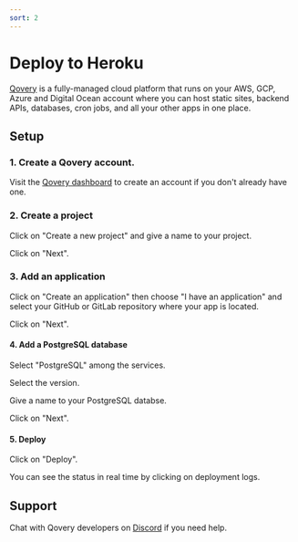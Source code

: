 ```yaml
---
sort: 2
---
```


# Deploy to Heroku

[Qovery](https://qovery.com) is a fully-managed cloud platform that runs on your AWS, GCP, Azure and Digital Ocean account where you can host static sites, backend APIs, databases, cron jobs, and all your other apps in one place.

## Setup

### 1. Create a Qovery account.

Visit the [Qovery dashboard](https://console.qovery.com) to create an account if you don't already have one.

### 2. Create a project

Click on "Create a new project" and give a name to your project. 

Click on "Next".

### 3. Add an application

Click on "Create an application" then choose "I have an application" and select your GitHub or GitLab repository where your app is located.

Click on "Next".

#### 4. Add a PostgreSQL database

Select "PostgreSQL" among the services.

Select the version.

Give a name to your PostgreSQL databse.

Click on "Next".

#### 5. Deploy 

Click on "Deploy". 

You can see the status in real time by clicking on deployment logs.

## Support

Chat with Qovery developers on [Discord](https://discord.qovery.com) if you need help.